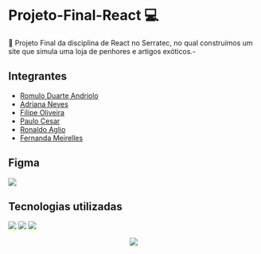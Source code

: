 # Projeto-Final-React 💻
📍 Projeto Final da disciplina de React no Serratec, no qual construímos um site que simula uma loja de penhores e artigos exóticos.-


## Integrantes

- [Romulo Duarte Andriolo](https://github.com/Artoda)
- [Adriana Neves](https://github.com/DriRSantos)
- [Filipe Oliveira](https://github.com/filipe-oliv95)
- [Paulo Cesar](https://github.com/PAULOCEZAR01)
- [Ronaldo Aglio](https://github.com/RonaldoAglio)
- [Fernanda Meirelles](https://github.com/FernandaMeirelles)

## Figma

![](https://cdn.discordapp.com/attachments/1081311873481322597/1118589345562107925/image.png)


## Tecnologias utilizadas

![](https://img.shields.io/badge/JavaScript-F7DF1E?style=for-the-badge&logo=javascript&logoColor=black)
![](https://img.shields.io/badge/CSS3-1572B6?style=for-the-badge&logo=css3&logoColor=white)
![](https://img.shields.io/badge/React-20232A?style=for-the-badge&logo=react&logoColor=61DAFB)



<div align="center"><img src="https://camo.githubusercontent.com/5228369060d19dcc54abe504fb33140e0c69db5c3ae60693868812d8f550efaf/68747470733a2f2f63646e2e646973636f72646170702e636f6d2f6174746163686d656e74732f313039303037363533393630323836363137362f313039303335333035393239303431393334302f3332363732373030395f3837363639313436303034383234375f313536313132353339393930393630393335395f6e2d72656d6f766562672d707265766965772d72656d6f766562672d707265766965772e706e67"/></div>

